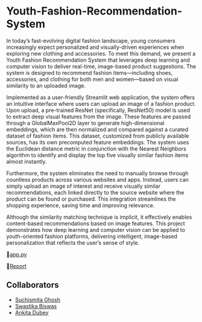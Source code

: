 # Youth-Fashion-Recommendation-System

In today’s fast-evolving digital fashion landscape, young consumers increasingly expect personalized and visually-driven experiences when exploring new clothing and accessories. To meet this demand, we present a Youth Fashion Recommendation System that leverages deep learning and computer vision to deliver real-time, image-based product suggestions. The system is designed to recommend fashion items—including shoes, accessories, and clothing for both men and women—based on visual similarity to an uploaded image.

Implemented as a user-friendly Streamlit web application, the system offers an intuitive interface where users can upload an image of a fashion product. Upon upload, a pre-trained ResNet (specifically, ResNet50) model is used to extract deep visual features from the image. These features are passed through a GlobalMaxPool2D layer to generate high-dimensional embeddings, which are then normalized and compared against a curated dataset of fashion items. This dataset, customized from publicly available sources, has its own precomputed feature embeddings. The system uses the Euclidean distance metric in conjunction with the Nearest Neighbors algorithm to identify and display the top five visually similar fashion items almost instantly.

Furthermore, the system eliminates the need to manually browse through countless products across various websites and apps. Instead, users can simply upload an image of interest and receive visually similar recommendations, each linked directly to the source website where the product can be found or purchased. This integration streamlines the shopping experience, saving time and improving relevance.

Although the similarity matching technique is implicit, it effectively enables content-based recommendations based on image features. This project demonstrates how deep learning and computer vision can be applied to youth-oriented fashion platforms, delivering intelligent, image-based personalization that reflects the user’s sense of style.

📌[app.py](https://drive.google.com/file/d/1V_86C1ezAGK-U6biMWPObJRGahY1TQUC/view?usp=drivesdk)

📌[Report](https://drive.google.com/file/d/1VMUJI-FXZFxXyQS6D9ftmS6FqVpoyvUx/view?usp=drivesdk)

## Collaborators

- [Suchismita Ghosh](https://github.com/suchi974)
- [Swastika Biswas](https://github.com/swastika-12-git)
- [Ankita Dubey](https://github.com/teammate3)
